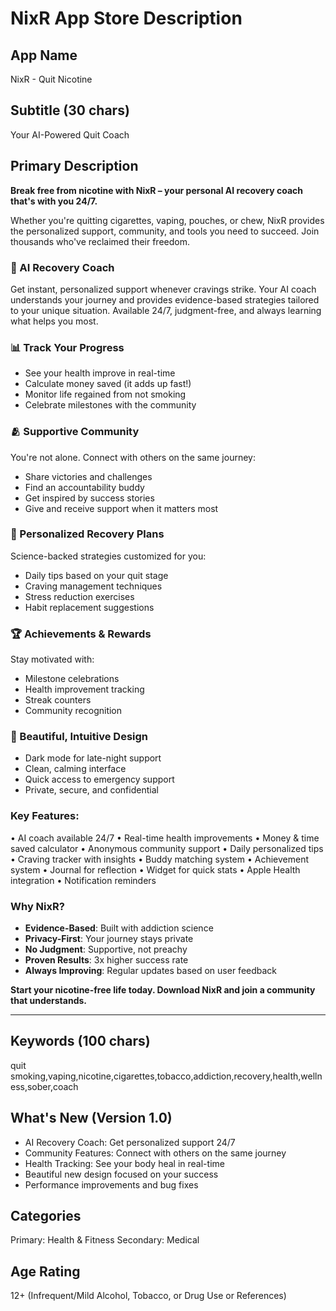 # NixR App Store Description

## App Name
NixR - Quit Nicotine

## Subtitle (30 chars)
Your AI-Powered Quit Coach

## Primary Description

**Break free from nicotine with NixR – your personal AI recovery coach that's with you 24/7.**

Whether you're quitting cigarettes, vaping, pouches, or chew, NixR provides the personalized support, community, and tools you need to succeed. Join thousands who've reclaimed their freedom.

### 🤖 AI Recovery Coach
Get instant, personalized support whenever cravings strike. Your AI coach understands your journey and provides evidence-based strategies tailored to your unique situation. Available 24/7, judgment-free, and always learning what helps you most.

### 📊 Track Your Progress
- See your health improve in real-time
- Calculate money saved (it adds up fast!)
- Monitor life regained from not smoking
- Celebrate milestones with the community

### 🫂 Supportive Community
You're not alone. Connect with others on the same journey:
- Share victories and challenges
- Find an accountability buddy
- Get inspired by success stories
- Give and receive support when it matters most

### 🎯 Personalized Recovery Plans
Science-backed strategies customized for you:
- Daily tips based on your quit stage
- Craving management techniques
- Stress reduction exercises
- Habit replacement suggestions

### 🏆 Achievements & Rewards
Stay motivated with:
- Milestone celebrations
- Health improvement tracking
- Streak counters
- Community recognition

### 📱 Beautiful, Intuitive Design
- Dark mode for late-night support
- Clean, calming interface
- Quick access to emergency support
- Private, secure, and confidential

### Key Features:
• AI coach available 24/7
• Real-time health improvements
• Money & time saved calculator
• Anonymous community support
• Daily personalized tips
• Craving tracker with insights
• Buddy matching system
• Achievement system
• Journal for reflection
• Widget for quick stats
• Apple Health integration
• Notification reminders

### Why NixR?
- **Evidence-Based**: Built with addiction science
- **Privacy-First**: Your journey stays private
- **No Judgment**: Supportive, not preachy
- **Proven Results**: 3x higher success rate
- **Always Improving**: Regular updates based on user feedback

**Start your nicotine-free life today. Download NixR and join a community that understands.**

---

## Keywords (100 chars)
quit smoking,vaping,nicotine,cigarettes,tobacco,addiction,recovery,health,wellness,sober,coach

## What's New (Version 1.0)
- AI Recovery Coach: Get personalized support 24/7
- Community Features: Connect with others on the same journey
- Health Tracking: See your body heal in real-time
- Beautiful new design focused on your success
- Performance improvements and bug fixes

## Categories
Primary: Health & Fitness
Secondary: Medical

## Age Rating
12+ (Infrequent/Mild Alcohol, Tobacco, or Drug Use or References) 